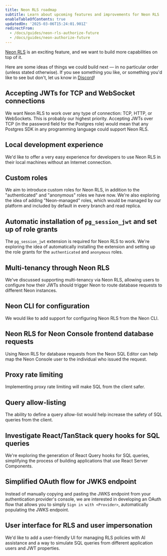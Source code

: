 ```yaml
---
title: Neon RLS roadmap
subtitle: Learn about upcoming features and improvements for Neon RLS
enableTableOfContents: true
updatedOn: '2025-03-06T15:24:01.901Z'
redirectFrom:
  - /docs/guides/neon-rls-authorize-future
  - /docs/guides/neon-authorize-future
---
```


[Neon RLS](/docs/guides/neon-rls) is an exciting feature, and we want to build more capabilities on top of it.

Here are some ideas of things we could build next — in no particular order (unless stated otherwise). If you see something you like, or something you'd like to see but don't, let us know in [Discord](https://discord.com/channels/1176467419317940276/1176788564890112042)!

## Accepting JWTs for TCP and WebSocket connections

We want Neon RLS to work over any type of connection: TCP, HTTP, or WebSockets. This is probably our highest priority. Accepting JWTs over TCP (in the password field for the Postgres role) would mean that any Postgres SDK in any programming language could support Neon RLS.

## Local development experience

We'd like to offer a very easy experience for developers to use Neon RLS in their local machines without an Internet connection.

## Custom roles

We aim to introduce custom roles for Neon RLS, in addition to the "authenticated" and "anonymous" roles we have now. We're also exploring the idea of adding "Neon-managed" roles, which would be managed by our platform and included by default in every branch and read replica.

## Automatic installation of `pg_session_jwt` and set up of role grants

The `pg_session_jwt` extension is required for Neon RLS to work. We're exploring the idea of automatically installing the extension and setting up the role grants for the `authenticated` and `anonymous` roles.

## Multi-tenancy through Neon RLS

We've discussed supporting multi-tenancy via Neon RLS, allowing users to configure how their JWTs should trigger Neon to route database requests to different Neon instances.

## Neon CLI for configuration

We would like to add support for configuring Neon RLS from the Neon CLI.

## Neon RLS for Neon Console frontend database requests

Using Neon RLS for database requests from the Neon SQL Editor can help map the Neon Console user to the individual who issued the request.

## Proxy rate limiting

Implementing proxy rate limiting will make SQL from the client safer.

## Query allow-listing

The ability to define a query allow-list would help increase the safety of SQL queries from the client.

## Investigate React/TanStack query hooks for SQL queries

We're exploring the generation of React Query hooks for SQL queries, simplifying the process of building applications that use React Server Components.

## Simplified OAuth flow for JWKS endpoint

Instead of manually copying and pasting the JWKS endpoint from your authentication provider's console, we are interested in developing an OAuth flow that allows you to simply `Sign in with <Provider>`, automatically populating the JWKS endpoint.

## User interface for RLS and user impersonation

We'd like to add a user-friendly UI for managing RLS policies with AI assistance and a way to simulate SQL queries from different application users and JWT properties.
